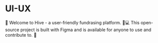 # UI-UX
👋 Welcome to Hive - a user-friendly fundrasing platform. 🏡💻 This open-source project is built with Figma and is available for anyone to use and contribute to. 🙌
